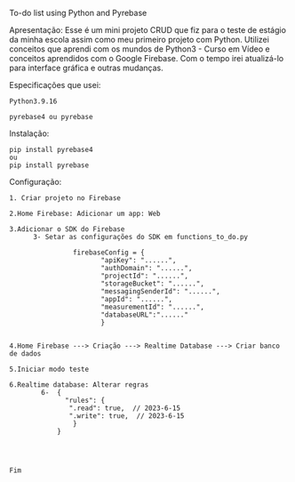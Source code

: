 To-do list using Python and Pyrebase


Apresentação: Esse é um mini projeto CRUD que fiz para o teste de estágio da minha escola assim como meu primeiro projeto com Python.
              Utilizei conceitos que aprendi com os mundos de Python3 - Curso em Vídeo e conceitos aprendidos com o Google Firebase. Com o tempo irei atualizá-lo para interface gráfica e outras mudanças.
            


Especificações que usei:

    Python3.9.16
    
    pyrebase4 ou pyrebase



Instalação:

    pip install pyrebase4 
    ou
    pip install pyrebase



Configuração:

    1. Criar projeto no Firebase
    
    2.Home Firebase: Adicionar um app: Web
    
    3.Adicionar o SDK do Firebase
          3- Setar as configurações do SDK em functions_to_do.py

                    firebaseConfig = {
                           "apiKey": "......",
                           "authDomain": "......",
                           "projectId": "......",
                           "storageBucket": "......",
                           "messagingSenderId": "......",
                           "appId": "......",
                           "measurementId": "......",
                           "databaseURL":"......"
                           }

    
    4.Home Firebase ---> Criação ---> Realtime Database ---> Criar banco de dados
    
    5.Iniciar modo teste
    
    6.Realtime database: Alterar regras
            6-  {
                  "rules": {
                   ".read": true,  // 2023-6-15
                   ".write": true,  // 2023-6-15
                    }
                }

          
    
    
    Fim

